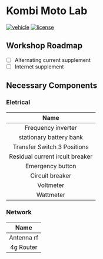 Kombi Moto Lab 
==============
[![vehicle](https://img.shields.io/badge/vehicle-unknown-lightgrey)](#)
[![license](https://img.shields.io/github/license/rodrigodornelles/kombi-moto-lab)](https://github.com/RodrigoDornelles/kombi-moto-lab/blob/master/LICENSE.txt)

## Workshop Roadmap ##
- [ ] Alternating current supplement
- [ ] Internet supplement

## Necessary Components ##

### Eletrical ###
| Name | 
| :--: |
| Frequency inverter |
| stationary battery bank |
| Transfer Switch 3 Positions |
| Residual current ircuit breaker |
| Emergency button |
| Circuit breaker |
| Voltmeter |
| Wattmeter |


### Network ### 
| Name |
| :--: |
| Antenna rf |
| 4g Router |

